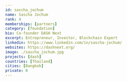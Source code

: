 ```yaml
---
id: sascha_jochum
name: Sascha Jochum
rank: 4
memberships: [partners]
category: [foundation]
bio: Co-founder DASH Next
excerpt: Entrepreneur, Investor, Blockchain Expert
linkedin: https://www.linkedin.com/in/sascha-jochum/
websites: https://dashnext.org/
image: ./sascha_jochum.jpg
projects: [dash]
countries: [Thailand]
cities: [Bangkok]
private: 0
---
```

